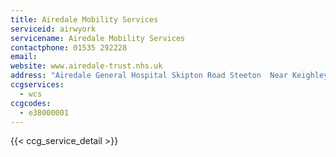 ```yaml
---
title: Airedale Mobility Services
serviceid: airwyork
servicename: Airedale Mobility Services
contactphone: 01535 292228
email: 
website: www.airedale-trust.nhs.uk
address: "Airedale General Hospital Skipton Road Steeton  Near Keighley West Yorkshire BD20 6TD"
ccgservices:
  - wcs
ccgcodes:
  - e38000001
---
```


{{< ccg_service_detail >}}
